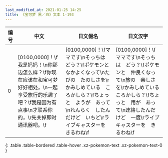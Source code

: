 ```yaml
---
last_modified_at: 2021-01-25 14:25
title: 《宝可梦 黑／白》文本 1-193
---
```

| 编号 | 中文 | 日文假名 | 日文汉字 |
| ---- | ---- | ---- | --- |
| 0 | [0100,0000]！\f我是妈妈！\n你那边怎么样？\f你现在应该在和宝可梦好好相处，\n一起享受旅行的乐趣了吧？\f我是因为有点事\n才联系你的，\r先关掉即时通讯器吧。\f | [0100,0000]！\fママです\nそっちは　どう？\fポケモンと　なかよくなって\nたびの　たのしさを\rかみしめている　ころかしら？\fちょっと　ようが　あって\nれんらく　したんだけど　いちど\rライブキャスターを　きるわね\f | [0100,0000]！\fママです\nそっちは　どう？\fポケモンと　仲良くなって\n旅の　楽しさを\rかみしめている　ころかしら？\fちょっと　用が　あって\n連絡したんだけど　一度\rライブキャスターを　きるわね\f |
{: .table .table-bordered .table-hover .xz-pokemon-text .xz-pokemon-text-0 }